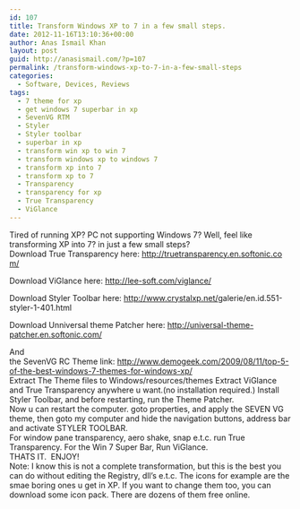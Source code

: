```yaml
---
id: 107
title: Transform Windows XP to 7 in a few small steps.
date: 2012-11-16T13:10:36+00:00
author: Anas Ismail Khan
layout: post
guid: http://anasismail.com/?p=107
permalink: /transform-windows-xp-to-7-in-a-few-small-steps
categories:
  - Software, Devices, Reviews
tags:
  - 7 theme for xp
  - get windows 7 superbar in xp
  - SevenVG RTM
  - Styler
  - Styler toolbar
  - superbar in xp
  - transform win xp to win 7
  - transform windows xp to windows 7
  - transform xp into 7
  - transform xp to 7
  - Transparency
  - transparency for xp
  - True Transparency
  - ViGlance
---
```

Tired of running XP? PC not supporting Windows 7? Well, feel like transforming XP into 7? in just a few small steps?  
Download True Transparency here: <a onclick="LinkshimAsyncLink.referrer_log(this, &quot;http:\/\/truetransparency.en.softonic.com\/&quot;, &quot;http:\/\/www.facebook.com\/si\/ajax\/l\/render_linkshim_log\/?u=http\u00253A\u00252F\u00252Ftruetransparency.en.softonic.com\u00252F&h=NAQHNvfne&s=1&quot;);" onmouseover="LinkshimAsyncLink.swap(this, &quot;http:\/\/truetransparency.en.softonic.com\/&quot;);" href="http://truetransparency.en.softonic.com/" rel="nofollow nofollow" target="_blank">http://<wbr>truetransparency.en.softonic.co<wbr>m/</wbr></wbr></a>

Download ViGlance here: <a onclick="LinkshimAsyncLink.referrer_log(this, &quot;http:\/\/lee-soft.com\/viglance\/&quot;, &quot;http:\/\/www.facebook.com\/si\/ajax\/l\/render_linkshim_log\/?u=http\u00253A\u00252F\u00252Flee-soft.com\u00252Fviglance\u00252F&h=dAQGiGzm2&s=1&quot;);" onmouseover="LinkshimAsyncLink.swap(this, &quot;http:\/\/lee-soft.com\/viglance\/&quot;);" href="http://www.facebook.com/l.php?u=http%3A%2F%2Flee-soft.com%2Fviglance%2F&h=dAQGiGzm2&s=1" rel="nofollow nofollow" target="_blank">http://lee-soft.com/viglance/</a>

Download Styler Toolbar here: <a onclick="LinkshimAsyncLink.referrer_log(this, &quot;http:\/\/www.crystalxp.net\/galerie\/en.id.551-styler-1-401.html&quot;, &quot;http:\/\/www.facebook.com\/si\/ajax\/l\/render_linkshim_log\/?u=http\u00253A\u00252F\u00252Fwww.crystalxp.net\u00252Fgalerie\u00252Fen.id.551-styler-1-401.html&h=qAQHJZ-SM&s=1&quot;);" onmouseover="LinkshimAsyncLink.swap(this, &quot;http:\/\/www.crystalxp.net\/galerie\/en.id.551-styler-1-401.html&quot;);" href="http://www.crystalxp.net/galerie/en.id.551-styler-1-401.html" rel="nofollow nofollow" target="_blank">http://www.crystalxp.net/<wbr>galerie/<wbr>en.id.551-styler-1-401.html</wbr></wbr></a>

Download Unniversal theme Patcher here: <a onclick="LinkshimAsyncLink.referrer_log(this, &quot;http:\/\/universal-theme-patcher.en.softonic.com\/&quot;, &quot;http:\/\/www.facebook.com\/si\/ajax\/l\/render_linkshim_log\/?u=http\u00253A\u00252F\u00252Funiversal-theme-patcher.en.softonic.com\u00252F&h=6AQFA8WY5&s=1&quot;);" onmouseover="LinkshimAsyncLink.swap(this, &quot;http:\/\/universal-theme-patcher.en.softonic.com\/&quot;);" href="http://universal-theme-patcher.en.softonic.com/" rel="nofollow nofollow" target="_blank">http://<wbr>universal-theme-patcher.en.soft<wbr>onic.com/</wbr></wbr></a>

<div>
  And<br /> the SevenVG RC Theme link: <a onclick="LinkshimAsyncLink.referrer_log(this, &quot;http:\/\/www.demogeek.com\/2009\/08\/11\/top-5-of-the-best-windows-7-themes-for-windows-xp\/&quot;, &quot;http:\/\/www.facebook.com\/si\/ajax\/l\/render_linkshim_log\/?u=http\u00253A\u00252F\u00252Fwww.demogeek.com\u00252F2009\u00252F08\u00252F11\u00252Ftop-5-of-the-best-windows-7-themes-for-windows-xp\u00252F&h=RAQHX_T0Z&s=1&quot;);" onmouseover="LinkshimAsyncLink.swap(this, &quot;http:\/\/www.demogeek.com\/2009\/08\/11\/top-5-of-the-best-windows-7-themes-for-windows-xp\/&quot;);" href="http://www.demogeek.com/2009/08/11/top-5-of-the-best-windows-7-themes-for-windows-xp/" rel="nofollow nofollow" target="_blank">http://www.demogeek.com/2009/<wbr>08/11/<wbr>top-5-of-the-best-windows-7-the<wbr>mes-for-windows-xp/</wbr></wbr></wbr></a>
</div>

<div>
  Extract The Theme files to Windows/resources/themes Extract ViGlance and True Transparency anywhere u want.(no installation required.) Install Styler Toolbar, and before restarting, run the Theme Patcher.<br /> Now u can restart the computer. goto properties, and apply the SEVEN VG theme, then goto my computer and hide the navigation buttons, address bar and activate STYLER TOOLBAR.<br /> For window pane transparency, aero shake, snap e.t.c. run True Transparency. For the Win 7 Super Bar, Run ViGlance.<br /> THATS IT.  ENJOY!
</div>

<div>
</div>

<div>
  <div>
    Note: I know this is not a complete transformation, but this is the best you can do without editing the Registry, dll&#8217;s e.t.c. The icons for example are the smae boring ones u get in XP. If you want to change them too, you can download some icon pack. There are dozens of them free online.
  </div>
</div>